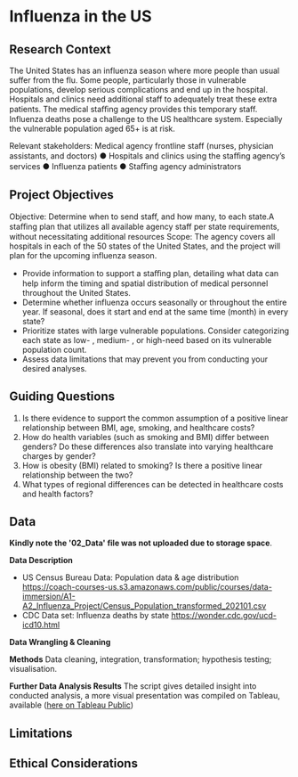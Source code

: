 # Influenza in the US 

## Research Context
The United States has an influenza season where more people than usual
suffer from the flu. Some people, particularly those in vulnerable populations, develop serious
complications and end up in the hospital. Hospitals and clinics need additional staff to
adequately treat these extra patients. The medical staﬃng agency provides this temporary
staff. Influenza deaths pose a challenge to the US healthcare system. Especially the vulnerable population aged 65+ is at risk.

Relevant stakeholders: Medical agency frontline staff (nurses, physician assistants, and doctors)
● Hospitals and clinics using the staﬃng agency’s services
● Influenza patients
● Staﬃng agency administrators

## Project Objectives 
Objective: Determine when to send staff, and how many, to each state.A staﬃng plan that utilizes all available agency staff per state requirements, without
necessitating additional resources
Scope: The agency covers all hospitals in each of the 50 states of the United States, and
the project will plan for the upcoming influenza season.

- Provide information to support a staﬃng plan, detailing what data can help inform the timing
and spatial distribution of medical personnel throughout the United States.
- Determine whether influenza occurs seasonally or throughout the entire year. If seasonal,
does it start and end at the same time (month) in every state?
- Prioritize states with large vulnerable populations. Consider categorizing each state as low-
,
medium-
, or high-need based on its vulnerable population count.
- Assess data limitations that may prevent you from conducting your desired analyses.

## Guiding Questions
1.	Is there evidence to support the common assumption of a positive linear relationship between BMI, age, smoking, and healthcare costs?
2.	How do health variables (such as smoking and BMI) differ between genders? Do these differences also translate into varying healthcare charges by gender?
3.	How is obesity (BMI) related to smoking? Is there a positive linear relationship between the two?
4.	What types of regional differences can be detected in healthcare costs and health factors?

## Data 
**Kindly note the '02_Data' file was not uploaded due to storage space**.  

**Data Description**
- US Census Bureau Data: Population data & age distribution https://coach-courses-us.s3.amazonaws.com/public/courses/data-immersion/A1-A2_Influenza_Project/Census_Population_transformed_202101.csv 
- CDC Data set: Influenza deaths by state https://wonder.cdc.gov/ucd-icd10.html 

**Data Wrangling & Cleaning** 


**Methods** 
Data cleaning, integration,
transformation; hypothesis testing; visualisation. 

**Further Data Analysis Results** 
The script gives detailed insight into conducted analysis, a more visual presentation was compiled on Tableau, available ([here on Tableau Public](https://public.tableau.com/app/profile/da77/viz/2_09_Storyboard_JT/00Storyboard))

## Limitations  


## Ethical Considerations 

